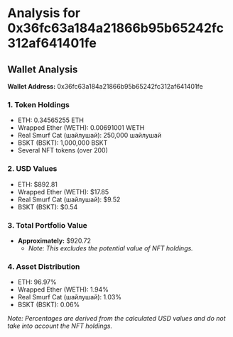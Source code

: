 # Analysis for 0x36fc63a184a21866b95b65242fc312af641401fe

## Wallet Analysis

**Wallet Address:** 0x36fc63a184a21866b95b65242fc312af641401fe

### 1. Token Holdings
- ETH: 0.34565255 ETH
- Wrapped Ether (WETH): 0.00691001 WETH
- Real Smurf Cat (шайлушай): 250,000 шайлушай
- BSKT (BSKT): 1,000,000 BSKT
- Several NFT tokens (over 200)

### 2. USD Values
- ETH: $892.81
- Wrapped Ether (WETH): $17.85
- Real Smurf Cat (шайлушай): $9.52
- BSKT (BSKT): $0.54

### 3. Total Portfolio Value
- **Approximately:** $920.72 
  - *Note: This excludes the potential value of NFT holdings.*

### 4. Asset Distribution
- ETH: 96.97%
- Wrapped Ether (WETH): 1.94%
- Real Smurf Cat (шайлушай): 1.03%
- BSKT (BSKT): 0.06%

*Note: Percentages are derived from the calculated USD values and do not take into account the NFT holdings.*